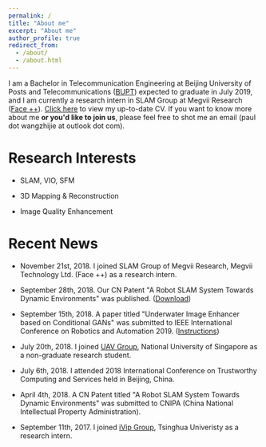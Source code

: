 ```yaml
---
permalink: /
title: "About me"
excerpt: "About me"
author_profile: true
redirect_from: 
  - /about/
  - /about.html
---
```


I am a Bachelor in Telecommunication Engineering at Beijing University of Posts and Telecommunications ([BUPT](https://www.bupt.edu.cn/)) expected to graduate in July 2019, and I am currently a research intern in SLAM Group at Megvii Research ([Face ++](https://www.faceplusplus.com/)). <a href="http://paulwong16.github.io/files/Resume.pdf" target="_blank">Click here</a> to view my up-to-date CV. If you want to know more about me **or you'd like to join us**, please feel free to shot me an email (paul dot wangzhijie at outlook dot com).

# Research Interests #

* SLAM, VIO, SFM

* 3D Mapping & Reconstruction

* Image Quality Enhancement

# Recent News #

* November 21st, 2018. I joined SLAM Group of Megvii Research, Megvii Technology Ltd. (Face ++) as a research intern.

* September 28th, 2018. Our CN Patent "A Robot SLAM System Towards Dynamic Environments" was published. ([Download](http://paulwong16.github.io/files/2018102980426.pdf))

* September 15th, 2018. A paper titled "Underwater Image Enhancer based on Conditional GANs" was submitted to IEEE International Conference on Robotics and Automation 2019. ([Instructions](https://github.com/Xiaodong-Bran/underwater-image-enhancer))

* July 20th, 2018. I joined [UAV Group](http://uav.ece.nus.edu.sg/), National University of Singapore as a non-graduate research student.

* July 6th, 2018. I attended 2018 International Conference on Trustworthy Computing and Services held in Beijing, China.

* April 4th, 2018. A CN Patent titled "A Robot SLAM System Towards Dynamic Environments" was submitted to CNIPA (China National Intellectual Property Administration).

* September 11th, 2017. I joined [iVip Group](http://nics.ee.tsinghua.edu.cn/people/ivip/index.html), Tsinghua Univeristy as a research intern.